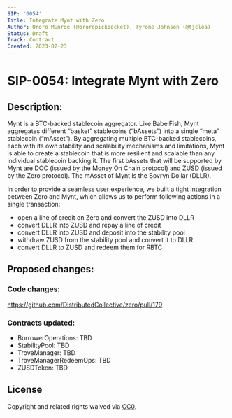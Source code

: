 ```yaml
---
SIP: '0054'
Title: Integrate Mynt with Zero
Author: Ororo Munroe (@ororopickpocket), Tyrone Johnson (@tjcloa)
Status: Draft
Track: Contract
Created: 2023-02-23
---
```


# SIP-0054: Integrate Mynt with Zero 

## Description: 
Mynt is a BTC-backed stablecoin aggregator. Like BabelFish, Mynt aggregates different “basket” stablecoins (“bAssets”) into a single “meta” stablecoin (“mAsset”). By aggregating multiple BTC-backed stablecoins, each with its own stability and scalability mechanisms and limitations, Mynt is able to create a stablecoin that is more resilient and scalable than any individual stablecoin backing it. The first bAssets that will be supported by Mynt are DOC (issued by the Money On Chain protocol) and ZUSD (issued by the Zero protocol). The mAsset of Mynt is the Sovryn Dollar (DLLR).

In order to provide a seamless user experience, we built a tight integration between Zero and Mynt, which allows us to perform following actions in a single transaction:
* open a line of credit on Zero and convert the ZUSD into DLLR 
* convert DLLR into ZUSD and repay a line of credit
* convert DLLR into ZUSD and deposit into the stability pool 
* withdraw ZUSD from the stability pool and convert it to DLLR
* convert DLLR to ZUSD and redeem them for RBTC

## Proposed changes:
### Code changes: 
https://github.com/DistributedCollective/zero/pull/179

### Contracts updated:
* BorrowerOperations: TBD
* StabilityPool: TBD
* TroveManager: TBD
* TroveManagerRedeemOps: TBD
* ZUSDToken: TBD

## License
Copyright and related rights waived via [CC0](https://creativecommons.org/publicdomain/zero/1.0/).
